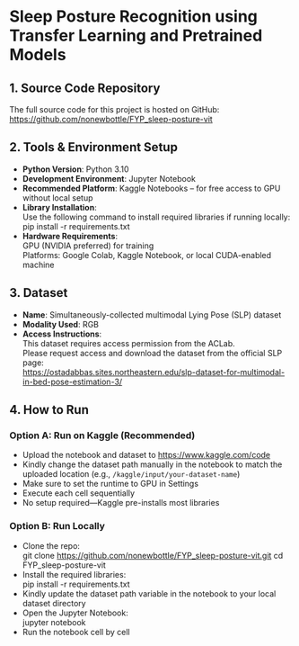 # Sleep Posture Recognition using Transfer Learning and Pretrained Models

## 1. Source Code Repository  
The full source code for this project is hosted on GitHub:  
https://github.com/nonewbottle/FYP_sleep-posture-vit

## 2. Tools & Environment Setup  
- **Python Version**: Python 3.10  
- **Development Environment**: Jupyter Notebook  
- **Recommended Platform**: Kaggle Notebooks – for free access to GPU without local setup  
- **Library Installation**:  
  Use the following command to install required libraries if running locally:  
pip install -r requirements.txt
- **Hardware Requirements**:  
GPU (NVIDIA preferred) for training  
Platforms: Google Colab, Kaggle Notebook, or local CUDA-enabled machine

## 3. Dataset  
- **Name**: Simultaneously-collected multimodal Lying Pose (SLP) dataset  
- **Modality Used**: RGB  
- **Access Instructions**:  
This dataset requires access permission from the ACLab.  
Please request access and download the dataset from the official SLP page:  
https://ostadabbas.sites.northeastern.edu/slp-dataset-for-multimodal-in-bed-pose-estimation-3/

## 4. How to Run  

### Option A: Run on Kaggle (Recommended)  
- Upload the notebook and dataset to https://www.kaggle.com/code  
- Kindly change the dataset path manually in the notebook to match the uploaded location (e.g., `/kaggle/input/your-dataset-name`)  
- Make sure to set the runtime to GPU in Settings  
- Execute each cell sequentially  
- No setup required—Kaggle pre-installs most libraries  

### Option B: Run Locally  
- Clone the repo:  
git clone https://github.com/nonewbottle/FYP_sleep-posture-vit.git
cd FYP_sleep-posture-vit
- Install the required libraries:  
pip install -r requirements.txt
- Kindly update the dataset path variable in the notebook to your local dataset directory  
- Open the Jupyter Notebook:  
jupyter notebook
- Run the notebook cell by cell
